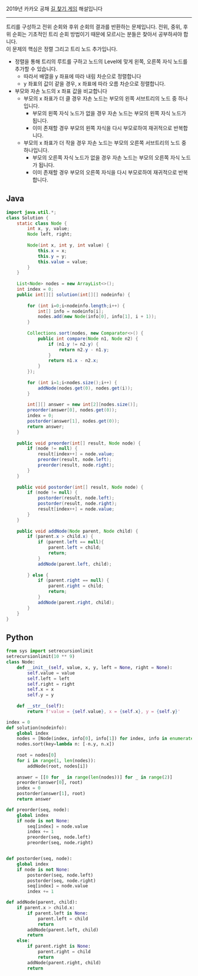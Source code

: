 2019년 카카오 공채 [길 찾기 게임](https://programmers.co.kr/learn/courses/30/lessons/42892) 해설입니다<br/>
***
트리를 구성하고 전위 순회와 후위 순회의 결과를 반환하는 문제입니다. 전위, 중위, 후위 순회는 기초적인 트리 순회 방법이기 때문에 모르시는 분들은 찾아서 공부하셔야 합니다.<br/>
이 문제의 핵심은 정렬 그리고 트리 노드 추가입니다. 
- 정렬을 통해 트리의 루트를 구하고 노드의 Level에 맞게 왼쪽, 오른쪽 자식 노드를 추가할 수 있습니다.
    - 따라서 배열을 y 좌표에 따라 내림 차순으로 정렬합니다
    - y 좌표의 값이 같을 경우, x 좌표에 따라 오름 차순으로 정렬합니다.
- 부모와 자손 노드의 x 좌표 값을 비교합니다
  - 부모의 x 좌표가 더 클 경우 자손 노드는 부모의 왼쪽 서브트리의 노드 중 하나입니다.
    - 부모의 왼쪽 자식 노드가 없을 경우 자손 노드는 부모의 왼쪽 자식 노드가 됩니다.
    - 이미 존재할 경우 부모의 왼쪽 자식을 다시 부모로하여 재귀적으로 반복합니다.
  - 부모의 x 좌표가 더 작을 경우 자손 노드는 부모의 오른쪽 서브트리의 노드 중 하나입니다.
    - 부모의 오른쪽 자식 노드가 없을 경우 자손 노드는 부모의 오른쪽 자식 노드가 됩니다.
    - 이미 존재할 경우 부모의 오른쪽 자식을 다시 부모로하여 재귀적으로 반복합니다.

## Java
```java
import java.util.*;
class Solution {
    static class Node {
        int x, y, value;
        Node left, right;
        
        Node(int x, int y, int value) {
            this.x = x;
            this.y = y;
            this.value = value;
        }
    }
    
    List<Node> nodes = new ArrayList<>();
    int index = 0;
    public int[][] solution(int[][] nodeinfo) {
        
        for (int i=0;i<nodeinfo.length;i++) {
            int[] info = nodeinfo[i];
            nodes.add(new Node(info[0], info[1], i + 1));
        }
        
        Collections.sort(nodes, new Comparator<>() {
            public int compare(Node n1, Node n2) {
                if (n1.y != n2.y) {
                    return n2.y - n1.y;
                }
                return n1.x - n2.x;
            }
        });
        
        for (int i=1;i<nodes.size();i++) {
            addNode(nodes.get(0), nodes.get(i));
        }
        
        int[][] answer = new int[2][nodes.size()];
        preorder(answer[0], nodes.get(0));
        index = 0;
        postorder(answer[1], nodes.get(0));
        return answer;
    }
    
    public void preorder(int[] result, Node node) {
        if (node != null) {
            result[index++] = node.value;
            preorder(result, node.left);
            preorder(result, node.right);
        }
    }
    
    public void postorder(int[] result, Node node) {
        if (node != null) {
            postorder(result, node.left);
            postorder(result, node.right);
            result[index++] = node.value;
        }
    }
    
    public void addNode(Node parent, Node child) {
        if (parent.x > child.x) {
            if (parent.left == null){
                parent.left = child;
                return;
            }
            addNode(parent.left, child);
            
        } else {
            if (parent.right == null) {
                parent.right = child;
                return;
            }
            addNode(parent.right, child);
        }
    }
}
```

## Python
```python
from sys import setrecursionlimit
setrecursionlimit(10 ** 9)
class Node:
    def __init__(self, value, x, y, left = None, right = None):
        self.value = value
        self.left = left
        self.right = right
        self.x = x
        self.y = y
    
    def __str__(self):
        return f'value = {self.value}, x = {self.x}, y = {self.y}'

index = 0
def solution(nodeinfo):
    global index
    nodes = [Node(index, info[0], info[1]) for index, info in enumerate(nodeinfo, 1)]    
    nodes.sort(key=lambda n: [-n.y, n.x])
    
    root = nodes[0]
    for i in range(1, len(nodes)):
        addNode(root, nodes[i])
    
    answer = [[0 for _ in range(len(nodes))] for _ in range(2)]
    preorder(answer[0], root)
    index = 0
    postorder(answer[1], root)
    return answer

def preorder(seq, node):
    global index
    if node is not None:
        seq[index] = node.value
        index += 1
        preorder(seq, node.left)
        preorder(seq, node.right)


def postorder(seq, node):
    global index
    if node is not None:
        postorder(seq, node.left)
        postorder(seq, node.right)
        seq[index] = node.value
        index += 1

def addNode(parent, child):
    if parent.x > child.x:
        if parent.left is None:
            parent.left = child
            return
        addNode(parent.left, child)
        return
    else:
        if parent.right is None:
            parent.right = child
            return
        addNode(parent.right, child)
        return
```